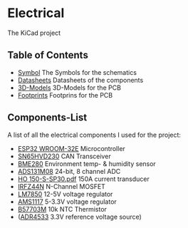   # Electrical

  The KiCad project

  ## Table of Contents

  - [Symbol](/Electrical/Symbol) The Symbols for the schematics
  - [Datasheets](/Electrical/Datasheets) Datasheets of the components
  - [3D-Models](/Electrical/3D-Models) 3D-Models for the PCB
  - [Footprints](/Electrical/Footprints) Footprins for the PCB

## Components-List

A list of all the electrical components I used for the project:

- [ESP32 WROOM-32E](/Electrical/Datasheets/esp32-wroom-32e.pdf) Microcontroller
- [SN65HVD230](/Electrical/Datasheets/sn76hvd230.pdf) CAN Transceiver
- [BME280](/Electrical/Datasheets/bme280.pdf) Environment temp- & humidity sensor
- [ADS131M08](/Electrical/Datasheets/ads131m08-q1.pdf) 24-bit, 8 channel ADC
- [HO 150-S-SP30.pdf](/Electrical/Datasheets/HO-150-S-SP30.pdf) 150A current transducer
- [IRFZ44N](/Electrical/Datasheets/IRFZ44N.pdf) N-Channel MOSFET
- [LM7850](/Electrical/Datasheets/MC7800-D.PDF) 12-5V voltage regulator
- [AMS1117](/Electrical/Datasheets/ams1117.pdf) 5-3.3V voltage regulator
- [B57703M](/Electrical/Datasheets/B57703M-Thermistor.pdf) 10k NTC Thermistor
- ([ADR4533](/Electrical/Datasheets/ADR4533.pdf) 3.3V reference voltage source)
